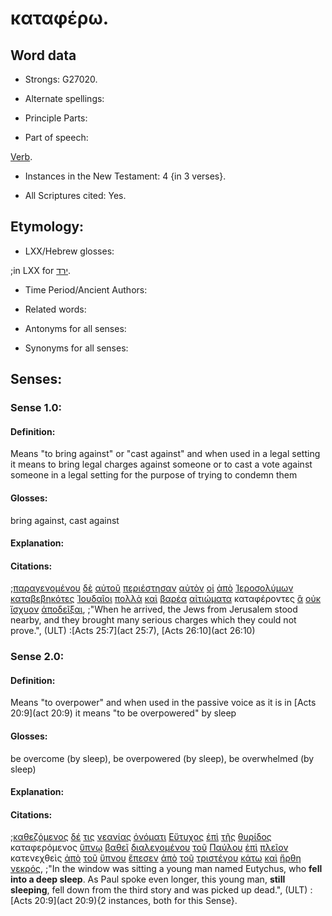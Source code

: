 # καταφέρω.

<!-- Status: S2=Needs2ndReview -->
<!-- Lexica used for edits: BDAG, FFM, LN, BN, A-S -->

## Word data

* Strongs: G27020.


* Alternate spellings:

* Principle Parts: 

* Part of speech: 

[Verb](http://ugg.readthedocs.io/en/latest/verb.html).

* Instances in the New Testament: 4 {in 3 verses}.

* All Scriptures cited: Yes.

## Etymology: 

* LXX/Hebrew glosses: 

;in LXX for [ירד](//en-uhal/H3381).

* Time Period/Ancient Authors: 

* Related words: 

* Antonyms for all senses:

* Synonyms for all senses: 

## Senses:

### Sense 1.0:

#### Definition: 

Means "to bring against" or "cast against" and when used in a legal setting it means to bring legal charges against someone or to cast a vote against someone in a legal setting for the purpose of trying to condemn them

#### Glosses:

bring against, cast against

#### Explanation:

#### Citations:

;[παραγενομένου](../G38540/01.md) [δὲ](../G11610/01.md) [αὐτοῦ](../G08460/01.md) [περιέστησαν](../G40260/01.md) [αὐτὸν](../G08460/01.md) [οἱ](../G35880/01.md) [ἀπὸ](../G05750/01.md) [Ἱεροσολύμων](../G24140/01.md) [καταβεβηκότες](../G25970/01.md) [Ἰουδαῖοι](../G24530/01.md) [πολλὰ](../G41830/01.md) [καὶ](../G25320/01.md) [βαρέα](../G09260/01.md) [αἰτιώματα](../G01570/01.md) καταφέροντες [ἃ](../G37390/01.md) [οὐκ](../G37560/01.md) [ἴσχυον](../G24800/01.md) [ἀποδεῖξαι](../G05840/01.md), 
;"When he arrived, the Jews from Jerusalem stood nearby, and they brought many serious charges which they could not prove.",  (ULT)
:[Acts 25:7](act 25:7),  [Acts 26:10](act 26:10)

### Sense 2.0:

#### Definition: 

Means "to overpower" and when used in the passive voice as it is in [Acts 20:9](act 20:9) it means "to be overpowered" by sleep

#### Glosses:

be overcome (by sleep), be overpowered (by sleep), be overwhelmed (by sleep)

#### Explanation:

#### Citations:

;[καθεζόμενος](../G25160/01.md) [δέ](../G11610/01.md) [τις](../G51000/01.md) [νεανίας](../G34940/01.md) [ὀνόματι](../G36860/01.md) [Εὔτυχος](../G21610/01.md) [ἐπὶ](../G19090/01.md) [τῆς](../G35880/01.md) [θυρίδος](../G23760/01.md) καταφερόμενος [ὕπνῳ](../G52580/01.md) [βαθεῖ](../G09010/01.md) [διαλεγομένου](../G12560/01.md) [τοῦ](../G35880/01.md) [Παύλου](../G39720/01.md) [ἐπὶ](../G19090/01.md) [πλεῖον](../G41175/01.md) κατενεχθεὶς [ἀπὸ](../G05750/01.md) [τοῦ](../G35880/01.md) [ὕπνου](../G52580/01.md) [ἔπεσεν](../G40980/01.md) [ἀπὸ](../G05750/01.md) [τοῦ](../G35880/01.md) [τριστέγου](../G51520/01.md) [κάτω](../G27360/01.md) [καὶ](../G25320/01.md) [ἤρθη](../G01420/01.md) [νεκρός](../G34980/01.md), 
;"In the window was sitting a young man named Eutychus, who **fell into a deep sleep**. As Paul spoke even longer, this young man, **still sleeping**, fell down from the third story and was picked up dead.",  (ULT)
:[Acts 20:9](act 20:9){2 instances, both for this Sense}.
